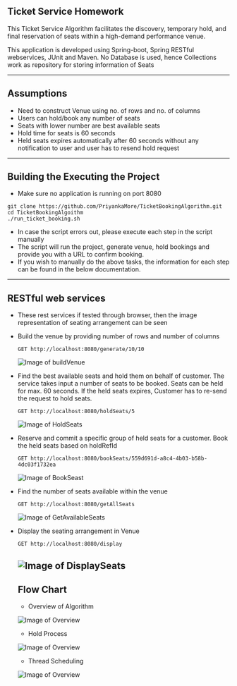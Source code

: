 ## Ticket Service Homework

This Ticket Service Algorithm facilitates the discovery, temporary hold, and final reservation of seats within a 
high-demand performance venue.

This application is developed using Spring-boot, Spring RESTful webservices, JUnit and Maven.
No Database is used, hence Collections work as repository for storing information of Seats

----------------------------------------------------------------------------------------------------------------------------------------
## Assumptions

* Need to construct Venue using no. of rows and no. of columns
* Users can hold/book any number of seats
* Seats with lower number are best available seats
* Hold time for seats is 60 seconds
* Held seats expires automatically after 60 seconds without any notification to user and user has to resend hold request

----------------------------------------------------------------------------------------------------------------------------------------
## Building the Executing the Project
* Make sure no application is running on port 8080
```
git clone https://github.com/PriyankaMore/TicketBookingAlgorithm.git
cd TicketBookingAlgoithm
./run_ticket_booking.sh
```
* In case the script errors out, please execute each step in the script manually
* The script will run the project, generate venue, hold bookings and provide you with a URL to confirm booking.
* If you wish to manually do the above tasks, the information for each step can be found in the below documentation.


----------------------------------------------------------------------------------------------------------------------------------------
## RESTful web services

* These rest services if tested through browser, then the image representation of seating arrangement can be seen 

* Build the venue by providing number of rows and number of columns

  ```
  GET http://localhost:8080/generate/10/10
  ```
  ![Image of buildVenue](https://github.com/PriyankaMore/TicketBookingAlgorithm/blob/master/Image/buildVenue.PNG)
  
* Find the best available seats and hold them on behalf of customer. The service takes input a number of seats to be booked.
  Seats can be held for max. 60 seconds. If the held seats expires, Customer has to re-send the request to hold seats.

  ```
  GET http://localhost:8080/holdSeats/5
  ```
  ![Image of HoldSeats](https://github.com/PriyankaMore/TicketBookingAlgorithm/blob/master/Image/holdSeats.PNG)
  
* Reserve and commit a specific group of held seats for a customer. Book the held seats based on holdRefId
  ```
  GET http://localhost:8080/bookSeats/559d691d-a8c4-4b03-b58b-4dc03f1732ea
  ```
  ![Image of BookSeast](https://github.com/PriyankaMore/TicketBookingAlgorithm/blob/master/Image/bookSeats.PNG)
  
* Find the number of seats available within the venue
  ```
  GET http://localhost:8080/getAllSeats
  ```
  ![Image of GetAvailableSeats](https://github.com/PriyankaMore/TicketBookingAlgorithm/blob/master/Image/getAvailableSeats.PNG)
  
* Display the seating arrangement in Venue 
  ```
  GET http://localhost:8080/display
  ```
  ![Image of DisplaySeats](https://github.com/PriyankaMore/TicketBookingAlgorithm/blob/master/Image/displaySeats.PNG)
  -------------------------------------------------------------------------------------------------------------------------------------
  ## Flow Chart
  
  * Overview of Algorithm
  
  ![Image of Overview](https://github.com/PriyankaMore/TicketBookingAlgorithm/blob/master/Image/TicketBookingOverview.PNG)
  
  * Hold Process
  
  ![Image of Overview](https://github.com/PriyankaMore/TicketBookingAlgorithm/blob/master/Image/holdSeatsFlowchart.PNG)
  
  * Thread Scheduling 
  
  ![Image of Overview](https://github.com/PriyankaMore/TicketBookingAlgorithm/blob/master/Image/ThreadOperation.PNG)
  
  
  
